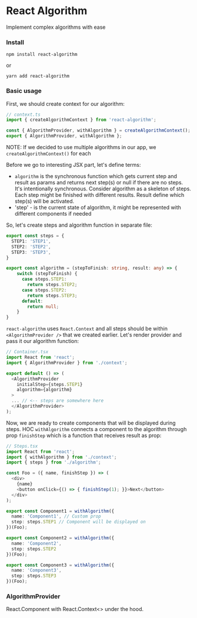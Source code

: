 # React Algorithm 

Implement complex algorithms with ease

### Install

```
npm install react-algorithm
```
or
```
yarn add react-algorithm
```

### Basic usage

First, we should create context for our algorithm:
```typescript
// context.ts
import { createAlgorithmContext } from 'react-algorithm';

const { AlgorithmProvider, withAlgorithm } = createAlgorithmContext();
export { AlgorithmProvider, withAlgorithm };
```
NOTE: If we decided to use multiple algorithms in our app, we `createAlgorithmContext()` for each

Before we go to interesting JSX part, let's define terms:
- `algorithm` is the synchronous function which gets current step and result as params and returns next step(s) or null if there are no steps. It's intentionally synchronous. Consider algorithm as a skeleton of steps. Each step might be finished with different results. Result define which step(s) will be activated.
- 'step' - is the current state of algorithm, it might be represented with different components if needed

So, let's create steps and algorithm function in separate file:
```typescript
export const steps = {
  STEP1: 'STEP1',
  STEP2: 'STEP2',
  STEP3: 'STEP3',
}

export const algorithm = (stepToFinish: string, result: any) => {
    switch (stepToFinish) {
      case steps.STEP1:
        return steps.STEP2;
      case steps.STEP2:
        return steps.STEP3;
      default:
        return null;
    }
}
```

`react-algorithm` uses `React.Context` and all steps should be within `<AlgorithmProvider />` that we created earlier. Let's render provider and pass it our algorithm function:

```typescript
// Container.tsx
import React from 'react';
import { AlgorithmProvider } from './context';

export default () => (
  <AlgorithmProvider
    initialStep={steps.STEP1}
    algorithm={algorithm}
  >
  ... // <-- steps are somewhere here
  </AlgorithmProvider>
);
```

Now, we are ready to create components that will be displayed during steps. HOC `withAlgorithm` connects a component to the algorithm through prop `finishStep` which is a function that receives result as prop:
```typescript
// Steps.tsx
import React from 'react';
import { withAlgorithm } from './context';
import { steps } from './algorithm';

const Foo = ({ name, finishStep }) => (
  <div>
    {name}
    <button onClick={() => { finishStep(1); }}>Next</button>
  </div>
);

export const Component1 = withAlgorithm({
  name: 'Component1', // Custom prop
  step: steps.STEP1 // Component will be displayed on
})(Foo);

export const Component2 = withAlgorithm({
  name: 'Component2',
  step: steps.STEP2
})(Foo);

export const Component3 = withAlgorithm({
  name: 'Component3',
  step: steps.STEP3
})(Foo);
```

### AlgorithmProvider

React.Component with React.Context<> under the hood.
